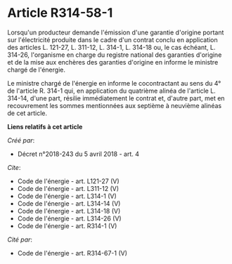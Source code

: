# Article R314-58-1

Lorsqu'un producteur demande l'émission d'une garantie d'origine portant sur l'électricité produite dans le cadre d'un
contrat conclu en application des articles L. 121-27, L. 311-12, L. 314-1, L. 314-18 ou, le cas échéant, L. 314-26,
l'organisme en charge du registre national des garanties d'origine et de la mise aux enchères des garanties d'origine en
informe le ministre chargé de l'énergie. 

Le ministre chargé de l'énergie en informe le cocontractant au sens du 4° de l'article R. 314-1 qui, en application du
quatrième alinéa de l'article L. 314-14, d'une part, résilie immédiatement le contrat et, d'autre part, met en recouvrement
les sommes mentionnées aux septième à neuvième alinéas de cet article.

**Liens relatifs à cet article**

_Créé par_:

  - Décret n°2018-243 du 5 avril 2018 - art. 4

_Cite_:

  - Code de l'énergie - art. L121-27 (V)
  - Code de l'énergie - art. L311-12 (V)
  - Code de l'énergie - art. L314-1 (V)
  - Code de l'énergie - art. L314-14 (V)
  - Code de l'énergie - art. L314-18 (V)
  - Code de l'énergie - art. L314-26 (V)
  - Code de l'énergie - art. R314-1 (V)

_Cité par_:

  - Code de l'énergie - art. R314-67-1 (V)
